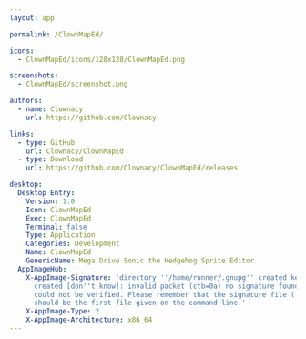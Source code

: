 ```yaml
---
layout: app

permalink: /ClownMapEd/

icons:
  - ClownMapEd/icons/128x128/ClownMapEd.png

screenshots:
  - ClownMapEd/screenshot.png

authors:
  - name: Clownacy
    url: https://github.com/Clownacy

links:
  - type: GitHub
    url: Clownacy/ClownMapEd
  - type: Download
    url: https://github.com/Clownacy/ClownMapEd/releases

desktop:
  Desktop Entry:
    Version: 1.0
    Icon: ClownMapEd
    Exec: ClownMapEd
    Terminal: false
    Type: Application
    Categories: Development
    Name: ClownMapEd
    GenericName: Mega Drive Sonic the Hedgehog Sprite Editor
  AppImageHub:
    X-AppImage-Signature: 'directory ''/home/runner/.gnupg'' created keybox ''/home/runner/.gnupg/pubring.kbx''
      created [don''t know]: invalid packet (ctb=0a) no signature found the signature
      could not be verified. Please remember that the signature file (.sig or .asc)
      should be the first file given on the command line.'
    X-AppImage-Type: 2
    X-AppImage-Architecture: x86_64
---
```

